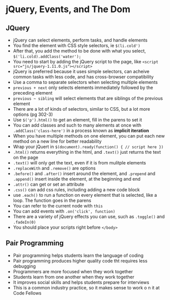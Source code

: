 # jQuery, Events, and The Dom

## JQuery
* jQuery can select elements, perform tasks, and handle elements
* You find the element with CSS style selectors, ie `$(li.cold')`
* After that, you add the method to be done with what you select, `$('li.cold).addClass('water');`
* You need to start by adding the jQuery script to the page, like `<script src="js/jquery-1.11.0.js"></script>`
* jQuery is preferred because it uses simple selectors, can acheive common tasks with less code, and has cross-browser compatibility
* Use a comma to separate selectors when selecting multiple elements
* `previous + next` only selects elements immediately followed by the preceding element
* `previous ~ sibling` will select elements that are siblings of the previous element
* There are a lot of kinds of selectors, similar to CSS, but a lot more options (pg 302-3)
* Use `$('p').html()` to get an element, fill in the parens to set it
* You can add classes and such to many alements at once with `.addClass('class-here')` in a process known as __implicit iteration__
* When you have multiple methods on one element, you can put each new method on a new line for better readability
* Wrap your jQuert in `$(document).ready(function() {
  // script here
})`
* `.html()` returns everything in the html, and `.text()` just returns the text on the page
* `.text()` will only get the text, even if it is from mulitple elements 
* `.replaceWith` and `.remove()` are  options
* `.before()` and `.after()` insert around the element, and `.prepend` and `.append()` insert inside the element, at the beginning and end
* `.attr()` can get or set an attribute
* `.css()` can add css rules, including adding a new code block
* use `.each()` to run a function on every element that is selected, like a loop. The function goes in the parens
* You can refer to the current node with `this`
* You can add events with `.on('click', function)`
* There are a variety of jQuery effects you can use, such as `.toggle()` and `.fadeIn(0)`
* You should place your scripts right before `</body>`

## Pair Programming
* Pair programming helps students learn the language of coding
* Pair programming produces higher quality code tht requires less debugging
* Programmers are more focused when they work together
* Students learn from one another when they work together
* It improves social skills and helps students prepare for interviews
* This is a common industry practice, so it makes sense to work o n it at Code Fellows